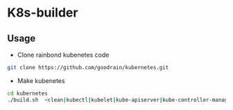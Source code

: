 # K8s-builder

## Usage

- Clone rainbond kubenetes code

```bash
git clone https://github.com/goodrain/kubernetes.git
```

- Make kubenetes

```bash
cd kubernetes
./build.sh  <clean|kubectl|kubelet|kube-apiserver|kube-controller-manager|kube-scheduler|all>
```
